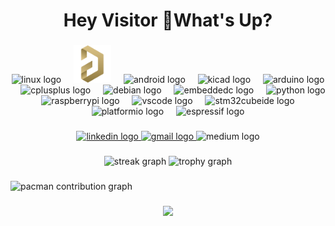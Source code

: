 <h1 align="center">Hey Visitor 👋What's Up?</h1>

###

<div align="center">
  <img src="https://cdn.iconscout.com/icon/free/png-256/free-linux-logo-icon-download-in-svg-png-gif-file-formats--technology-social-media-company-vol-4-pack-logos-icons-2944967.png" height="60" alt="linux logo"  />
  <img width="12" />
  <img src="https://raw.githubusercontent.com/github/explore/7af95003139e68a3a54e382bb4f23a72836ef348/topics/altium-designer/altium-designer.png" height="60" alt="altiumdesigner logo"  />
  <img width="12" />
  <img src="https://cdn.jsdelivr.net/gh/devicons/devicon/icons/android/android-plain-wordmark.svg" height="60" alt="android logo"  />
  <img width="12" />
  <img src="https://avatars.githubusercontent.com/u/3374914?s=200&v=4" height="60" alt="kicad logo"  />
  <img width="12" />
  <img src="https://cdn.jsdelivr.net/gh/devicons/devicon/icons/arduino/arduino-original-wordmark.svg" height="60" alt="arduino logo"  />
  <img width="12" />
  <img src="https://cdn.jsdelivr.net/gh/devicons/devicon/icons/cplusplus/cplusplus-original.svg" height="60" alt="cplusplus logo"  />
  <img width="12" />
  <img src="https://cdn.jsdelivr.net/gh/devicons/devicon/icons/debian/debian-original.svg" height="60" alt="debian logo"  />
  <img width="12" />
  <img src="https://cdn.jsdelivr.net/gh/devicons/devicon/icons/embeddedc/embeddedc-original.svg" height="60" alt="embeddedc logo"  />
  <img width="12" />
  <img src="https://cdn.jsdelivr.net/gh/devicons/devicon/icons/python/python-original.svg" height="60" alt="python logo"  />
  <img width="12" />
  <img src="https://cdn.jsdelivr.net/gh/devicons/devicon/icons/raspberrypi/raspberrypi-original.svg" height="60" alt="raspberrypi logo"  />
  <img width="12" />
  <img src="https://upload.wikimedia.org/wikipedia/commons/thumb/9/9a/Visual_Studio_Code_1.35_icon.svg/2048px-Visual_Studio_Code_1.35_icon.svg.png" height="60" alt="vscode logo"  />
  <img width="12" />
  <img src="https://hackster.imgix.net/uploads/attachments/1703129/_cIY9zmjh0A.blob?auto=compress&w=900&h=675&fit=min&fm=jpg" height="60" alt="stm32cubeide logo"  />
  <img width="12" />
  <img src="https://platformio.gallerycdn.vsassets.io/extensions/platformio/platformio-ide/3.3.4/1736607344047/Microsoft.VisualStudio.Services.Icons.Default" height="60" alt="platformio logo"  />
  <img width="12" />
  <img src="https://encrypted-tbn0.gstatic.com/images?q=tbn:ANd9GcS1Y7rnv3rFIgxF28eohT_axZ2DUiM9LjLxng&s" height="60" alt="espressif logo"  />
</div>

###

<div align="center">
  <a href="https://www.linkedin.com/in/skhanna23/" target="_blank">
    <img src="https://img.shields.io/static/v1?message=LinkedIn&logo=linkedin&label=&color=0077B5&logoColor=white&labelColor=&style=for-the-badge" height="25" alt="linkedin logo"  />
  </a>
  <a href="mailto:satyamkhanna66@gmail.com" target="_blank">
    <img src="https://img.shields.io/static/v1?message=Gmail&logo=gmail&label=&color=D14836&logoColor=white&labelColor=&style=for-the-badge" height="25" alt="gmail logo"  />
  </a>
  <img src="https://img.shields.io/static/v1?message=Medium&logo=medium&label=&color=12100E&logoColor=white&labelColor=&style=for-the-badge" height="25" alt="medium logo"  />
</div>

###

<div align="center">
  <img src="https://streak-stats.demolab.com?user=electronsoul&locale=en&mode=daily&theme=dracula&hide_border=false&border_radius=5&order=3" height="150" alt="streak graph"  />
  <img src="https://github-profile-trophy.vercel.app?username=electronsoul&theme=dracula&column=-1&row=1&margin-w=8&margin-h=8&no-bg=false&no-frame=false&order=4" height="150" alt="trophy graph"  />
</div>

###

<picture>
  <source media="(prefers-color-scheme: dark)" srcset="https://raw.githubusercontent.com/electronsoul/electronsoul/output/pacman-contribution-graph-dark.svg">
  <source media="(prefers-color-scheme: light)" srcset="https://raw.githubusercontent.com/electronsoul/electronsoul/output/pacman-contribution-graph.svg">
  <img alt="pacman contribution graph" src="https://raw.githubusercontent.com/electronsoul/electronsoul/output/pacman-contribution-graph.svg">
</picture>

###

<div align="center">
  <img src="https://profile-counter.glitch.me/electronsoul/count.svg?"  />
</div>

###
